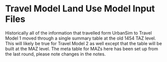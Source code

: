 # Travel Model Land Use Model Input Files

Historically all of the information that travelled form UrbanSim to Travel Model 1 moved through a single summary table at the old 1454 TAZ level. This will likely be true for Travel Model 2 as well except that the table will be built at the MAZ level. The meta table for MAZs here has been set up from the last round, please note changes in the notes.
